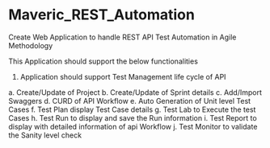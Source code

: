 # Maveric_REST_Automation
Create Web Application to handle REST API Test Automation in Agile Methodology

This Application should support the below functionalities

1. Application should support Test Management life cycle of API

  a. Create/Update of Project
  b. Create/Update of Sprint details
  c. Add/Import Swaggers
  d. CURD of API Workflow
  e. Auto Generation of Unit level Test Cases
  f. Test Plan display Test Case details
  g. Test Lab to Execute the test Cases
  h. Test Run to display and save the Run information
  i. Test Report to display with detailed information of api Workflow
  j. Test Monitor to validate the Sanity level check
